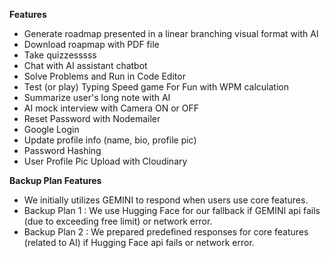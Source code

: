 **Features**
- Generate roadmap presented in a linear branching visual format with AI
- Download roapmap with PDF file
- Take quizzesssss
- Chat with AI assistant chatbot
- Solve Problems and Run in Code Editor
- Test (or play) Typing Speed game For Fun with WPM calculation
- Summarize user's long note with AI
- AI mock interview with Camera ON or OFF
- Reset Password with Nodemailer
- Google Login
- Update profile info (name, bio, profile pic)
- Password Hashing
- User Profile Pic Upload with Cloudinary

**Backup Plan Features**
- We initially utilizes GEMINI to respond when users use core features.
- Backup Plan 1 : We use Hugging Face for our fallback if GEMINI api fails (due to exceeding free limit) or network error.
- Backup Plan 2 : We prepared predefined responses for core features (related to AI) if Hugging Face api fails or network error.
